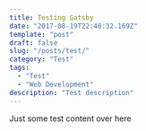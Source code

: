 ```yaml
---
title: Testing Gatsby
date: "2017-08-19T22:40:32.169Z"
template: "post"
draft: false
slug: "/posts/test/"
category: "Test"
tags:
  - "Test"
  - "Web Development"
description: "Test description"
---
```


Just some test content over here
